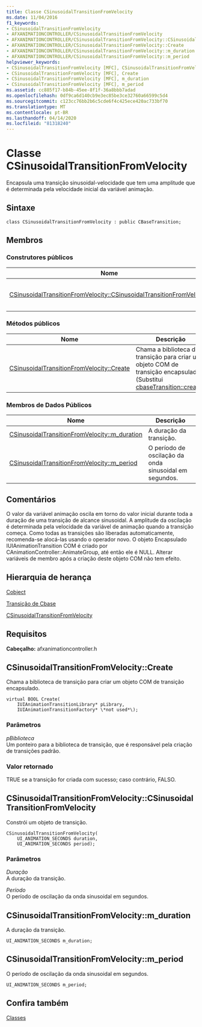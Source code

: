 ```yaml
---
title: Classe CSinusoidalTransitionFromVelocity
ms.date: 11/04/2016
f1_keywords:
- CSinusoidalTransitionFromVelocity
- AFXANIMATIONCONTROLLER/CSinusoidalTransitionFromVelocity
- AFXANIMATIONCONTROLLER/CSinusoidalTransitionFromVelocity::CSinusoidalTransitionFromVelocity
- AFXANIMATIONCONTROLLER/CSinusoidalTransitionFromVelocity::Create
- AFXANIMATIONCONTROLLER/CSinusoidalTransitionFromVelocity::m_duration
- AFXANIMATIONCONTROLLER/CSinusoidalTransitionFromVelocity::m_period
helpviewer_keywords:
- CSinusoidalTransitionFromVelocity [MFC], CSinusoidalTransitionFromVelocity
- CSinusoidalTransitionFromVelocity [MFC], Create
- CSinusoidalTransitionFromVelocity [MFC], m_duration
- CSinusoidalTransitionFromVelocity [MFC], m_period
ms.assetid: cc885f17-b84b-45ee-8f1f-36a8bbb7adad
ms.openlocfilehash: 0df9ca6d140cb9e3ec85be3ce32760a66599c5d4
ms.sourcegitcommit: c123cc76bb2b6c5cde6f4c425ece420ac733bf70
ms.translationtype: MT
ms.contentlocale: pt-BR
ms.lasthandoff: 04/14/2020
ms.locfileid: "81318240"
---
```

# <a name="csinusoidaltransitionfromvelocity-class"></a>Classe CSinusoidalTransitionFromVelocity

Encapsula uma transição sinusoidal-velocidade que tem uma amplitude que é determinada pela velocidade inicial da variável animação.

## <a name="syntax"></a>Sintaxe

```
class CSinusoidalTransitionFromVelocity : public CBaseTransition;
```

## <a name="members"></a>Membros

### <a name="public-constructors"></a>Construtores públicos

|Nome|Descrição|
|----------|-----------------|
|[CSinusoidalTransitionFromVelocity::CSinusoidalTransitionFromVelocity](#csinusoidaltransitionfromvelocity)|Constrói um objeto de transição.|

### <a name="public-methods"></a>Métodos públicos

|Nome|Descrição|
|----------|-----------------|
|[CSinusoidalTransitionFromVelocity::Create](#create)|Chama a biblioteca de transição para criar um objeto COM de transição encapsulado. (Substitui [cbaseTransition::create](../../mfc/reference/cbasetransition-class.md#create).)|

### <a name="public-data-members"></a>Membros de Dados Públicos

|Nome|Descrição|
|----------|-----------------|
|[CSinusoidalTransitionFromVelocity::m_duration](#m_duration)|A duração da transição.|
|[CSinusoidalTransitionFromVelocity::m_period](#m_period)|O período de oscilação da onda sinusoidal em segundos.|

## <a name="remarks"></a>Comentários

O valor da variável animação oscila em torno do valor inicial durante toda a duração de uma transição de alcance sinusoidal. A amplitude da oscilação é determinada pela velocidade da variável de animação quando a transição começa. Como todas as transições são liberadas automaticamente, recomenda-se alocá-las usando o operador novo. O objeto Encapsulado IUIAnimationTransition COM é criado por CAnimationController::AnimateGroup, até então ele é NULL. Alterar variáveis de membro após a criação deste objeto COM não tem efeito.

## <a name="inheritance-hierarchy"></a>Hierarquia de herança

[Cobject](../../mfc/reference/cobject-class.md)

[Transição de Cbase](../../mfc/reference/cbasetransition-class.md)

[CSinusoidalTransitionFromVelocity](../../mfc/reference/csinusoidaltransitionfromvelocity-class.md)

## <a name="requirements"></a>Requisitos

**Cabeçalho:** afxanimationcontroller.h

## <a name="csinusoidaltransitionfromvelocitycreate"></a><a name="create"></a>CSinusoidalTransitionFromVelocity::Create

Chama a biblioteca de transição para criar um objeto COM de transição encapsulado.

```
virtual BOOL Create(
    IUIAnimationTransitionLibrary* pLibrary,
    IUIAnimationTransitionFactory* \*not used*\);
```

### <a name="parameters"></a>Parâmetros

*pBiblioteca*<br/>
Um ponteiro para a biblioteca de transição, que é responsável pela criação de transições padrão.

### <a name="return-value"></a>Valor retornado

TRUE se a transição for criada com sucesso; caso contrário, FALSO.

## <a name="csinusoidaltransitionfromvelocitycsinusoidaltransitionfromvelocity"></a><a name="csinusoidaltransitionfromvelocity"></a>CSinusoidalTransitionFromVelocity::CSinusoidalTransitionFromVelocity

Constrói um objeto de transição.

```
CSinusoidalTransitionFromVelocity(
    UI_ANIMATION_SECONDS duration,
    UI_ANIMATION_SECONDS period);
```

### <a name="parameters"></a>Parâmetros

*Duração*<br/>
A duração da transição.

*Período*<br/>
O período de oscilação da onda sinusoidal em segundos.

## <a name="csinusoidaltransitionfromvelocitym_duration"></a><a name="m_duration"></a>CSinusoidalTransitionFromVelocity::m_duration

A duração da transição.

```
UI_ANIMATION_SECONDS m_duration;
```

## <a name="csinusoidaltransitionfromvelocitym_period"></a><a name="m_period"></a>CSinusoidalTransitionFromVelocity::m_period

O período de oscilação da onda sinusoidal em segundos.

```
UI_ANIMATION_SECONDS m_period;
```

## <a name="see-also"></a>Confira também

[Classes](../../mfc/reference/mfc-classes.md)
